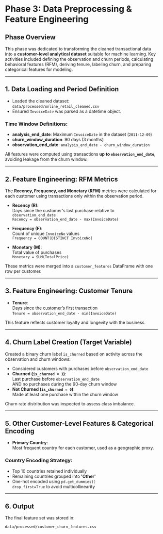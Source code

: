 # Phase 3: Data Preprocessing & Feature Engineering

## Phase Overview

This phase was dedicated to transforming the cleaned transactional data into a **customer-level analytical dataset** suitable for machine learning. Key activities included defining the observation and churn periods, calculating behavioral features (RFM), deriving tenure, labeling churn, and preparing categorical features for modeling.

---

## 1. Data Loading and Period Definition

- Loaded the cleaned dataset:  
  `data/processed/online_retail_cleaned.csv`
- Ensured `InvoiceDate` was parsed as a datetime object.

### Time Window Definitions:

- **analysis_end_date**: Maximum `InvoiceDate` in the dataset (`2011-12-09`)
- **churn_window_duration**: 90 days (3 months)
- **observation_end_date**: `analysis_end_date - churn_window_duration`

All features were computed using transactions **up to `observation_end_date`**, avoiding leakage from the churn window.

---

## 2. Feature Engineering: RFM Metrics

The **Recency, Frequency, and Monetary (RFM)** metrics were calculated for each customer using transactions only within the observation period.

- **Recency (R)**:  
  Days since the customer's last purchase relative to `observation_end_date`  
  `Recency = observation_end_date - max(InvoiceDate)`

- **Frequency (F)**:  
  Count of unique `InvoiceNo` values  
  `Frequency = COUNT(DISTINCT InvoiceNo)`

- **Monetary (M)**:  
  Total value of purchases  
  `Monetary = SUM(TotalPrice)`

These metrics were merged into a `customer_features` DataFrame with one row per customer.

---

## 3. Feature Engineering: Customer Tenure

- **Tenure**:  
  Days since the customer’s first transaction  
  `Tenure = observation_end_date - min(InvoiceDate)`

This feature reflects customer loyalty and longevity with the business.

---

## 4. Churn Label Creation (Target Variable)

Created a binary churn label `is_churned` based on activity across the observation and churn windows:

- Considered customers with purchases before `observation_end_date`
- **Churned (`is_churned = 1`)**:  
  Last purchase before `observation_end_date`  
  AND no purchases during the 90-day churn window
- **Not Churned (`is_churned = 0`)**:  
  Made at least one purchase within the churn window

Churn rate distribution was inspected to assess class imbalance.

---

## 5. Other Customer-Level Features & Categorical Encoding

- **Primary Country**:  
  Most frequent country for each customer, used as a geographic proxy.

### Country Encoding Strategy:

- Top 10 countries retained individually
- Remaining countries grouped into **'Other'**
- One-hot encoded using `pd.get_dummies()`  
  `drop_first=True` to avoid multicollinearity

---

## 6. Output

The final feature set was stored in:

```bash
data/processed/customer_churn_features.csv